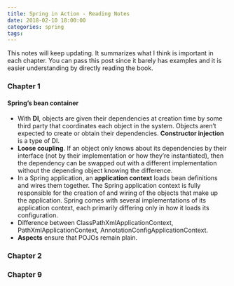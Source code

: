 ```yaml
---
title: Spring in Action - Reading Notes
date: 2018-02-10 18:00:00
categories: spring 
tags:
---
```

This notes will keep updating. It summarizes what I think is important in each chapter. You can pass this post since it barely has examples and it is easier understanding by directly reading the book.
<!-- more -->
### Chapter 1
#### Spring’s bean container
- With **DI**, objects are given their dependencies at creation time by some third party that coordinates each object in the system. Objects aren’t expected to create or obtain their dependencies. **Constructor injection** is a type of DI.
- **Loose coupling**. If an object only knows about its dependencies by their interface (not by their implementation or how they’re instantiated), then the dependency can be swapped out with a different implementation without the depending object knowing the difference.
- In a Spring application, an **application context** loads bean definitions and wires them together. The Spring application context is fully responsible for the creation of and wiring of the objects that make up the application. Spring comes with several implementations of its application context, each primarily differing only in how it loads its configuration.
- Difference between ClassPathXmlApplicationContext, PathXmlApplicationContext, AnnotationConfigApplicationContext.
- **Aspects** ensure that POJOs remain plain.

### Chapter 2

### Chapter 9
